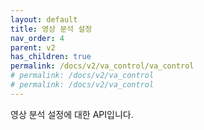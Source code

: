 ```yaml
---
layout: default
title: 영상 분석 설정
nav_order: 4
parent: v2
has_children: true
permalink: /docs/v2/va_control/va_control
# permalink: /docs/v2/va_control
# permalink: /docs/v2/va_control
---
```



영상 분석 설정에 대한 API입니다.
